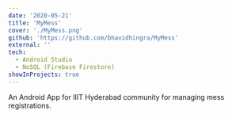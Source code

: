 ```yaml
---
date: '2020-05-21'
title: 'MyMess'
cover: './MyMess.png'
github: 'https://github.com/bhavidhingra/MyMess'
external: ''
tech:
  - Android Studio
  - NoSQL (Firebase Firestore)
showInProjects: true
---
```


An Android App for IIIT Hyderabad community for managing mess registrations.
